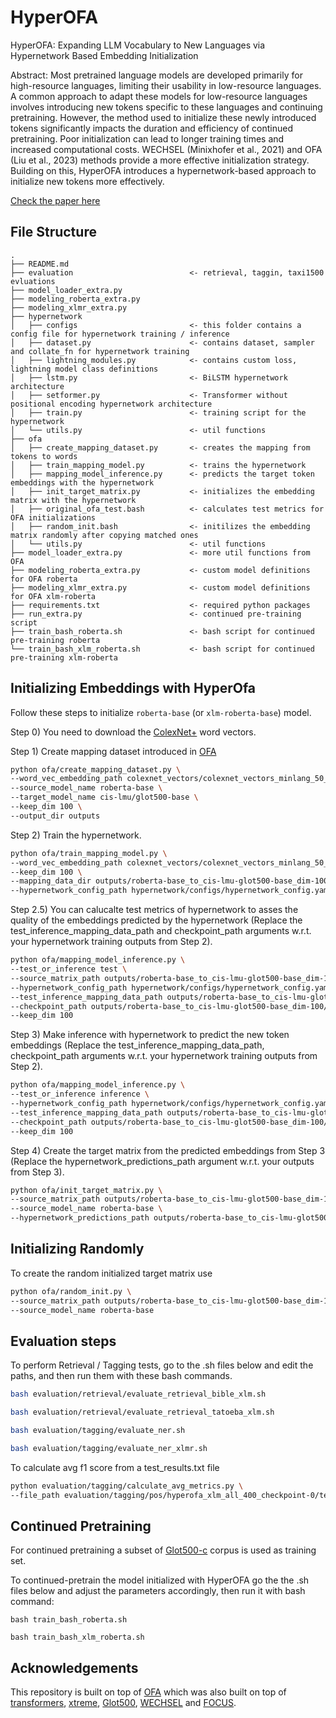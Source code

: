 # HyperOFA

HyperOFA: Expanding LLM Vocabulary to New Languages via Hypernetwork Based Embedding Initialization

Abstract:
Most pretrained language models are developed primarily for high-resource languages, limiting their usability in low-resource languages. A common approach to adapt these models for low-resource languages involves introducing new tokens specific to these languages and continuing pretraining. However, the method used to initialize these newly introduced tokens significantly impacts the duration and efficiency of continued pretraining. Poor initialization can lead to longer training times and increased computational costs. WECHSEL (Minixhofer et al., 2021) and OFA (Liu et al., 2023) methods provide a more effective initialization strategy. Building on this, HyperOFA introduces a hypernetwork-based approach to initialize new tokens more effectively.

[Check the paper here](tbd)

## File Structure

```
.
├── README.md
├── evaluation							<- retrieval, taggin, taxi1500 evluations
├── model_loader_extra.py
├── modeling_roberta_extra.py
├── modeling_xlmr_extra.py
├── hypernetwork
│   ├── configs							<- this folder contains a config file for hypernetwork training / inference
│   ├── dataset.py						<- contains dataset, sampler and collate_fn for hypernetwork training
│   ├── lightning_modules.py			<- contains custom loss, lightning model class definitions
│   ├── lstm.py							<- BiLSTM hypernetwork architecture
│   ├── setformer.py					<- Transformer without positional encoding hypernetwork architecture
│   ├── train.py						<- training script for the hypernetwork
│   └── utils.py						<- util functions
├── ofa
│   ├── create_mapping_dataset.py		<- creates the mapping from tokens to words
│   ├── train_mapping_model.py			<- trains the hypernetwork
│   ├── mapping_model_inference.py		<- predicts the target token embeddings with the hypernetwork
│   ├── init_target_matrix.py			<- initializes the embedding matrix with the hypernetwork
│   ├── original_ofa_test.bash			<- calculates test metrics for OFA initializations
│   ├── random_init.bash				<- initilizes the embedding matrix randomly after copying matched ones
│   └── utils.py						<- util functions
├── model_loader_extra.py				<- more util functions from OFA
├── modeling_roberta_extra.py			<- custom model definitions for OFA roberta
├── modeling_xlmr_extra.py				<- custom model definitions for OFA xlm-roberta
├── requirements.txt					<- required python packages
├── run_extra.py						<- continued pre-training script
├── train_bash_roberta.sh				<- bash script for continued pre-training roberta
└── train_bash_xlm_roberta.sh			<- bash script for continued pre-training xlm-roberta
```

## Initializing Embeddings with HyperOfa

Follow these steps to initialize `roberta-base` (or `xlm-roberta-base`) model.

Step 0) You need to download the [ColexNet+](https://github.com/cisnlp/ColexificationNet) word vectors.

Step 1) Create mapping dataset introduced in [OFA](https://github.com/cisnlp/ofa)
```bash
python ofa/create_mapping_dataset.py \
--word_vec_embedding_path colexnet_vectors/colexnet_vectors_minlang_50_200_10_updated.wv \
--source_model_name roberta-base \
--target_model_name cis-lmu/glot500-base \
--keep_dim 100 \
--output_dir outputs
```

Step 2) Train the hypernetwork.
```bash
python ofa/train_mapping_model.py \
--word_vec_embedding_path colexnet_vectors/colexnet_vectors_minlang_50_200_10_updated.wv \
--keep_dim 100 \
--mapping_data_dir outputs/roberta-base_to_cis-lmu-glot500-base_dim-100/mapping_data \
--hypernetwork_config_path hypernetwork/configs/hypernetwork_config.yaml
```

Step 2.5) You can calucalte test metrics of hypernetwork to asses the quality of the embeddings predicted by the hypernetwork (Replace the test_inference_mapping_data_path and checkpoint_path arguments w.r.t. your hypernetwork training outputs from Step 2).
```bash
python ofa/mapping_model_inference.py \
--test_or_inference test \
--source_matrix_path outputs/roberta-base_to_cis-lmu-glot500-base_dim-100/mapping_data/source_matrix.npy \
--hypernetwork_config_path hypernetwork/configs/hypernetwork_config.yaml \
--test_inference_mapping_data_path outputs/roberta-base_to_cis-lmu-glot500-base_dim-100/hypernetwork_training_logs/2025-01-09_01-21-32/test_mapping_set.pkl \
--checkpoint_path outputs/roberta-base_to_cis-lmu-glot500-base_dim-100/hypernetwork_training_logs/2025-01-09_01-21-32/checkpoints/model-epoch=39.ckpt \
--keep_dim 100
```

Step 3) Make inference with hypernetwork to predict the new token embeddings (Replace the test_inference_mapping_data_path, checkpoint_path arguments w.r.t. your hypernetwork training outputs from Step 2).
```bash
python ofa/mapping_model_inference.py \
--test_or_inference inference \
--hypernetwork_config_path hypernetwork/configs/hypernetwork_config.yaml \
--test_inference_mapping_data_path outputs/roberta-base_to_cis-lmu-glot500-base_dim-100/mapping_data/target_subword_to_word_mapping.pkl \
--checkpoint_path outputs/roberta-base_to_cis-lmu-glot500-base_dim-100/hypernetwork_training_logs/2025-01-08_16-35-12/checkpoints/model-epoch=119.ckpt \
--keep_dim 100
```

Step 4) Create the target matrix from the predicted embeddings from Step 3 (Replace the hypernetwork_predictions_path argument w.r.t. your outputs from Step 3). 
```bash
python ofa/init_target_matrix.py \
--source_matrix_path outputs/roberta-base_to_cis-lmu-glot500-base_dim-100/mapping_data/source_matrix.npy \
--source_model_name roberta-base \
--hypernetwork_predictions_path outputs/roberta-base_to_cis-lmu-glot500-base_dim-100/hypernetwork_training_logs/2025-01-02_13-50-08/inference_logs/prediction_dict.pkl
```

## Initializing Randomly

To create the random initialized target matrix use
```bash
python ofa/random_init.py \
--source_matrix_path outputs/roberta-base_to_cis-lmu-glot500-base_dim-100/mapping_data/source_matrix.npy \
--source_model_name roberta-base
```

## Evaluation steps

To perform Retrieval / Tagging tests, go to the .sh files below and edit the paths, and then run them with these bash commands.
```bash
bash evaluation/retrieval/evaluate_retrieval_bible_xlm.sh
```

```bash
bash evaluation/retrieval/evaluate_retrieval_tatoeba_xlm.sh
```

```bash
bash evaluation/tagging/evaluate_ner.sh
```

```bash
bash evaluation/tagging/evaluate_ner_xlmr.sh
```

To calculate avg f1 score from a test_results.txt file
```bash
python evaluation/tagging/calculate_avg_metrics.py \
--file_path evaluation/tagging/pos/hyperofa_xlm_all_400_checkpoint-0/test_results.txt
```

## Continued Pretraining

For continued pretraining a subset of [Glot500-c](https://github.com/cisnlp/Glot500) corpus is used as training set.

To continued-pretrain the model initialized with HyperOFA go the the .sh files below and adjust the parameters accordingly, then run it with bash command:
```
bash train_bash_roberta.sh
```
```
bash train_bash_xlm_roberta.sh
```

## Acknowledgements

This repository is built on top of [OFA](https://github.com/cisnlp/ofa) which was also built on top of [transformers](https://github.com/huggingface/transformers), [xtreme](https://github.com/google-research/xtreme), [Glot500](https://github.com/cisnlp/Glot500), [WECHSEL](https://github.com/CPJKU/wechsel) and [FOCUS](https://github.com/konstantinjdobler/focus).

